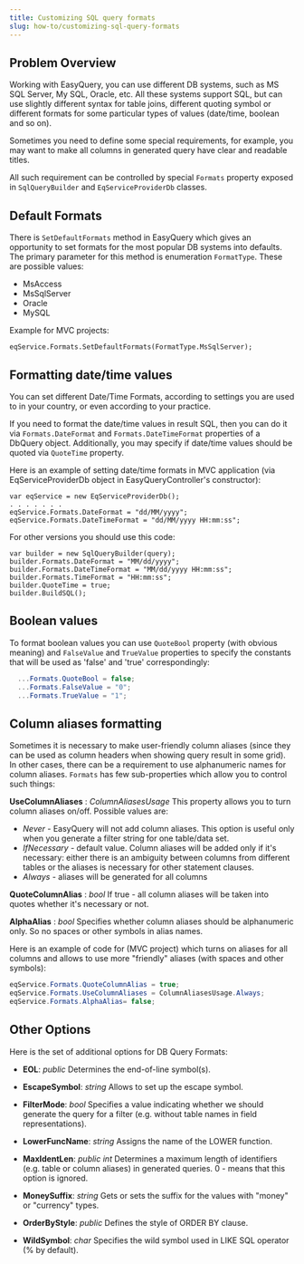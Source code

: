 ```yaml
---
title: Customizing SQL query formats
slug: how-to/customizing-sql-query-formats
---
```



## Problem Overview

Working with EasyQuery, you can use different DB systems, such as MS SQL Server, My SQL, Oracle, etc. All these systems support SQL,
but can use slightly different syntax for table joins, different quoting symbol or different formats for some particular types of values (date/time, boolean and so on). 

Sometimes you need to define some special requirements, for example, you may want to make all columns in generated query have clear and readable titles.

All such requirement can be controlled by special `Formats` property exposed in `SqlQueryBuilder` and `EqServiceProviderDb` classes.

## Default Formats

There is `SetDefaultFormats` method in EasyQuery which gives an opportunity to set formats for the most popular DB systems into defaults. The primary parameter for this method is enumeration `FormatType`. These are possible values:

* MsAccess
* MsSqlServer
* Oracle
* MySQL

Example for MVC projects:

```
eqService.Formats.SetDefaultFormats(FormatType.MsSqlServer);
```

## Formatting date/time values

You can set different Date/Time Formats, according to settings you are used to in your country, or even according to your practice.

If you need to format the date/time values in result SQL, then you can do it via `Formats.DateFormat` and `Formats.DateTimeFormat` properties of a DbQuery object. Additionally, you may specify if date/time values should be quoted via `QuoteTime` property.

Here is an example of setting date/time formats in MVC application (via EqServiceProviderDb object in EasyQueryController's constructor):

```
var eqService = new EqServiceProviderDb();
. . . . . . .
eqService.Formats.DateFormat = "dd/MM/yyyy";
eqService.Formats.DateTimeFormat = "dd/MM/yyyy HH:mm:ss";
```

For other versions you should use this code:

```
var builder = new SqlQueryBuilder(query);
builder.Formats.DateFormat = "MM/dd/yyyy";
builder.Formats.DateTimeFormat = "MM/dd/yyyy HH:mm:ss";
builder.Formats.TimeFormat = "HH:mm:ss";
builder.QuoteTime = true;
builder.BuildSQL();
```

## Boolean values

To format boolean values you can use `QuoteBool` property (with obvious meaning) and `FalseValue` and `TrueValue` properties to specify the constants that will be used as 'false' and 'true' correspondingly:

```c#
  ...Formats.QuoteBool = false;
  ...Formats.FalseValue = "0";
  ...Formats.TrueValue = "1";
```

## Column aliases formatting
Sometimes it is necessary to make user-friendly column aliases (since they can be used as column headers when showing query result in some grid).
In other cases, there can be a requirement to use alphanumeric names for column aliases. 
`Formats` has few sub-properties which allow you to control such things:

**UseColumnAliases** : *ColumnAliasesUsage* 
This property allows you to turn column aliases on/off. Possible values are:
 - *Never* - EasyQuery will not add column aliases. This option is useful only when you generate a filter string for one table/data set.
 - *IfNecessary* - default value. Column aliases will be added only if it's necessary: either there is an ambiguity between columns from different tables or the aliases is necessary for other statement clauses.
 - *Always* - aliases will be generated for all columns

**QuoteColumnAlias** : *bool* 
If true - all column aliases will be taken into quotes whether it's necessary or not.

**AlphaAlias** : *bool*
Specifies whether column aliases should be alphanumeric only. So no spaces or other symbols in alias names.

Here is an example of code for (MVC project) which turns on aliases for all columns and allows to use more "friendly" aliases (with spaces and other symbols):

```c#
eqService.Formats.QuoteColumnAlias = true;
eqService.Formats.UseColumnAliases = ColumnAliasesUsage.Always;
eqService.Formats.AlphaAlias= false;
```

## Other Options

Here is the set of additional options for DB Query Formats:

* **EOL**: *public* 
Determines the end-of-line symbol(s).

* **EscapeSymbol**: *string* 
Allows to set up the escape symbol.

* **FilterMode**: *bool* 
Specifies a value indicating whether we should generate the query for a filter (e.g. without table names in field representations). 

* **LowerFuncName**: *string* 
Assigns the name of the LOWER function.

* **MaxIdentLen**: *public int* 
Determines a maximum length of identifiers (e.g. table or column aliases) in generated queries. 0 - means that this option is ignored.

* **MoneySuffix**: *string* 
Gets or sets the suffix for the values with "money" or "currency" types.

* **OrderByStyle**: *public* 
Defines the style of ORDER BY clause.

* **WildSymbol**: *char* 
Specifies the wild symbol used in LIKE SQL operator (% by default).